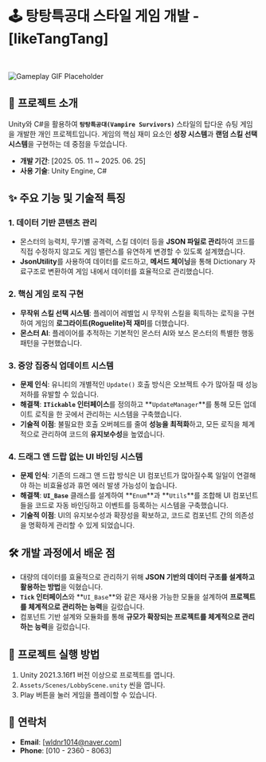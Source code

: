 # 🕹️ 탕탕특공대 스타일 게임 개발 - [likeTangTang]

<br/>

![Gameplay GIF Placeholder](https://via.placeholder.com/800x450.gif?text=Insert+Gameplay+GIF+or+Video+Here)


## 📖 프로젝트 소개

Unity와 C#을 활용하여 **`탕탕특공대(Vampire Survivors)`** 스타일의 탑다운 슈팅 게임을 개발한 개인 프로젝트입니다. 게임의 핵심 재미 요소인 **성장 시스템**과 **랜덤 스킬 선택 시스템**을 구현하는 데 중점을 두었습니다.

* **개발 기간**: [2025. 05. 11 ~ 2025. 06. 25]
* **사용 기술**: Unity Engine, C#

## ✨ 주요 기능 및 기술적 특징

### 1. **데이터 기반 콘텐츠 관리**

* 몬스터의 능력치, 무기별 공격력, 스킬 데이터 등을 **JSON 파일로 관리**하여 코드를 직접 수정하지 않고도 게임 밸런스를 유연하게 변경할 수 있도록 설계했습니다.
* **JsonUtility**를 사용하여 데이터를 로드하고, **메서드 체이닝**을 통해 Dictionary 자료구조로 변환하여 게임 내에서 데이터를 효율적으로 관리했습니다.

### 2. **핵심 게임 로직 구현**

* **무작위 스킬 선택 시스템**: 플레이어 레벨업 시 무작위 스킬을 획득하는 로직을 구현하여 게임의 **로그라이트(Roguelite)적 재미**를 더했습니다.
* **몬스터 AI**: 플레이어를 추적하는 기본적인 몬스터 AI와 보스 몬스터의 특별한 행동 패턴을 구현했습니다.

### 3. **중앙 집중식 업데이트 시스템**

* **문제 인식**: 유니티의 개별적인 `Update()` 호출 방식은 오브젝트 수가 많아질 때 성능 저하를 유발할 수 있습니다.
* **해결책**: **`ITickable` 인터페이스**를 정의하고 **`UpdateManager`**를 통해 모든 업데이트 로직을 한 곳에서 관리하는 시스템을 구축했습니다.
* **기술적 이점**: 불필요한 호출 오버헤드를 줄여 **성능을 최적화**하고, 모든 로직을 체계적으로 관리하여 코드의 **유지보수성**을 높였습니다.

### 4. **드래그 앤 드랍 없는 UI 바인딩 시스템**

* **문제 인식**: 기존의 드래그 앤 드랍 방식은 UI 컴포넌트가 많아질수록 일일이 연결해야 하는 비효율성과 휴먼 에러 발생 가능성이 높습니다.
* **해결책**: **`UI_Base`** 클래스를 설계하여 **`Enum`**과 **`Utils`**를 조합해 UI 컴포넌트들을 코드로 자동 바인딩하고 이벤트를 등록하는 시스템을 구축했습니다.
* **기술적 이점**: UI의 유지보수성과 확장성을 확보하고, 코드로 컴포넌트 간의 의존성을 명확하게 관리할 수 있게 되었습니다.

## 🛠️ 개발 과정에서 배운 점

* 대량의 데이터를 효율적으로 관리하기 위해 **JSON 기반의 데이터 구조를 설계하고 활용하는 방법**을 익혔습니다.
* **`Tick` 인터페이스**와 **`UI_Base`**와 같은 재사용 가능한 모듈을 설계하여 **프로젝트를 체계적으로 관리하는 능력**을 길렀습니다.
* 컴포넌트 기반 설계와 모듈화를 통해 **규모가 확장되는 프로젝트를 체계적으로 관리하는 능력**을 길렀습니다.

## 🚀 프로젝트 실행 방법

1.  Unity 2021.3.16f1 버전 이상으로 프로젝트를 엽니다.
2.  `Assets/Scenes/LobbyScene.unity` 씬을 엽니다.
3.  Play 버튼을 눌러 게임을 플레이할 수 있습니다.

## 🔗 연락처

* **Email**: [wldnr1014@naver.com]
* **Phone**: [010 - 2360 - 8063]
